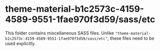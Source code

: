 # theme-material-b1c2573c-4159-4589-9551-1fae970f3d59/sass/etc

This folder contains miscellaneous SASS files. Unlike `"theme-material-b1c2573c-4159-4589-9551-1fae970f3d59/sass/etc"`, these files
need to be used explicitly.

